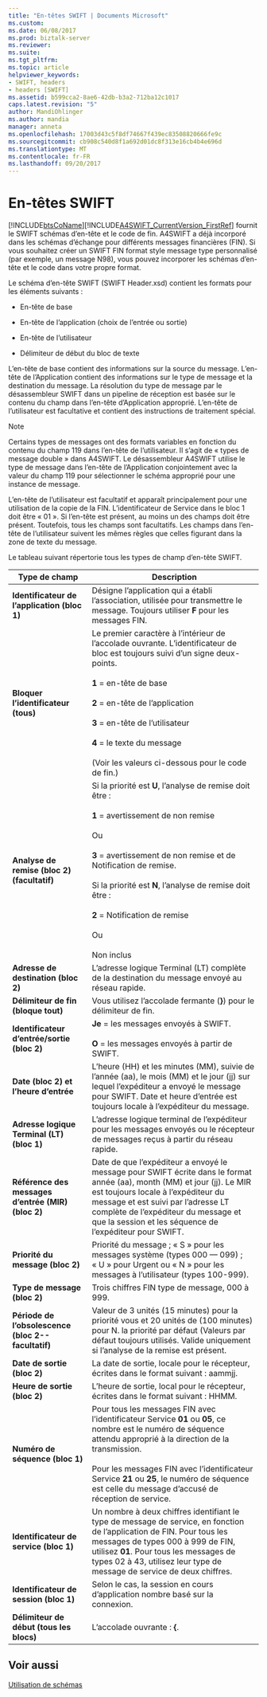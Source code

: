 ```yaml
---
title: "En-têtes SWIFT | Documents Microsoft"
ms.custom: 
ms.date: 06/08/2017
ms.prod: biztalk-server
ms.reviewer: 
ms.suite: 
ms.tgt_pltfrm: 
ms.topic: article
helpviewer_keywords:
- SWIFT, headers
- headers [SWIFT]
ms.assetid: b599cca2-8ae6-42db-b3a2-712ba12c1017
caps.latest.revision: "5"
author: MandiOhlinger
ms.author: mandia
manager: anneta
ms.openlocfilehash: 17003d43c5f8df74667f439ec83508820666fe9c
ms.sourcegitcommit: cb908c540d8f1a692d01dc8f313e16cb4b4e696d
ms.translationtype: MT
ms.contentlocale: fr-FR
ms.lasthandoff: 09/20/2017
---
```

# <a name="swift-headers"></a>En-têtes SWIFT
[!INCLUDE[btsCoName](../../includes/btsconame-md.md)][!INCLUDE[A4SWIFT_CurrentVersion_FirstRef](../../includes/a4swift-currentversion-firstref-md.md)] fournit le SWIFT schémas d’en-tête et le code de fin. A4SWIFT a déjà incorporé dans les schémas d’échange pour différents messages financières (FIN). Si vous souhaitez créer un SWIFT FIN format style message type personnalisé (par exemple, un message N98), vous pouvez incorporer les schémas d’en-tête et le code dans votre propre format.  
  
 Le schéma d’en-tête SWIFT (SWIFT Header.xsd) contient les formats pour les éléments suivants :  
  
-   En-tête de base  
  
-   En-tête de l’application (choix de l’entrée ou sortie)  
  
-   En-tête de l’utilisateur  
  
-   Délimiteur de début du bloc de texte  
  
 L’en-tête de base contient des informations sur la source du message. L’en-tête de l’Application contient des informations sur le type de message et la destination du message. La résolution du type de message par le désassembleur SWIFT dans un pipeline de réception est basée sur le contenu du champ dans l’en-tête d’Application approprié. L’en-tête de l’utilisateur est facultative et contient des instructions de traitement spécial.  
  
> [!NOTE]
>  Certains types de messages ont des formats variables en fonction du contenu du champ 119 dans l’en-tête de l’utilisateur. Il s’agit de « types de message double » dans A4SWIFT. Le désassembleur A4SWIFT utilise le type de message dans l’en-tête de l’Application conjointement avec la valeur du champ 119 pour sélectionner le schéma approprié pour une instance de message.  
  
 L’en-tête de l’utilisateur est facultatif et apparaît principalement pour une utilisation de la copie de la FIN. L’identificateur de Service dans le bloc 1 doit être « 01 ». Si l’en-tête est présent, au moins un des champs doit être présent. Toutefois, tous les champs sont facultatifs. Les champs dans l’en-tête de l’utilisateur suivent les mêmes règles que celles figurant dans la zone de texte du message.  
  
 Le tableau suivant répertorie tous les types de champ d’en-tête SWIFT.  
  
|Type de champ| Description|  
|----------------|-----------------|  
|**Identificateur de l’application (bloc 1)**|Désigne l’application qui a établi l’association, utilisée pour transmettre le message. Toujours utiliser **F** pour les messages FIN.|  
|**Bloquer l’identificateur (tous)**|Le premier caractère à l’intérieur de l’accolade ouvrante. L’identificateur de bloc est toujours suivi d’un signe deux-points.<br /><br /> **1** = en-tête de base<br /><br /> **2** = en-tête de l’application<br /><br /> **3** = en-tête de l’utilisateur<br /><br /> **4** = le texte du message<br /><br /> (Voir les valeurs ci-dessous pour le code de fin.)|  
|**Analyse de remise (bloc 2) (facultatif)**|Si la priorité est **U**, l’analyse de remise doit être :<br /><br /> **1** = avertissement de non remise<br /><br /> Ou<br /><br /> **3** = avertissement de non remise et de Notification de remise.<br /><br /> Si la priorité est **N**, l’analyse de remise doit être :<br /><br /> **2** = Notification de remise<br /><br /> Ou<br /><br /> Non inclus|  
|**Adresse de destination (bloc 2)**|L’adresse logique Terminal (LT) complète de la destination du message envoyé au réseau rapide.|  
|**Délimiteur de fin (bloque tout)**|Vous utilisez l’accolade fermante (**}**) pour le délimiteur de fin.|  
|**Identificateur d’entrée/sortie (bloc 2)**|**Je** = les messages envoyés à SWIFT.<br /><br /> **O** = les messages envoyés à partir de SWIFT.|  
|**Date (bloc 2) et l’heure d’entrée**|L’heure (HH) et les minutes (MM), suivie de l’année (aa), le mois (MM) et le jour (jj) sur lequel l’expéditeur a envoyé le message pour SWIFT. Date et heure d’entrée est toujours locale à l’expéditeur du message.|  
|**Adresse logique Terminal (LT) (bloc 1)**|L’adresse logique terminal de l’expéditeur pour les messages envoyés ou le récepteur de messages reçus à partir du réseau rapide.|  
|**Référence des messages d’entrée (MIR) (bloc 2)**|Date de que l’expéditeur a envoyé le message pour SWIFT écrite dans le format année (aa), month (MM) et jour (jj). Le MIR est toujours locale à l’expéditeur du message et est suivi par l’adresse LT complète de l’expéditeur du message et que la session et les séquence de l’expéditeur pour SWIFT.|  
|**Priorité du message (bloc 2)**|Priorité du message ; « S » pour les messages système (types 000 — 099) ; « U » pour Urgent ou « N » pour les messages à l’utilisateur (types 100-999).|  
|**Type de message (bloc 2)**|Trois chiffres FIN type de message, 000 à 999.|  
|**Période de l’obsolescence (bloc 2--facultatif)**|Valeur de 3 unités (15 minutes) pour la priorité vous et 20 unités de (100 minutes) pour N. la priorité par défaut (Valeurs par défaut toujours utilisés. Valide uniquement si l’analyse de la remise est présent.|  
|**Date de sortie (bloc 2)**|La date de sortie, locale pour le récepteur, écrites dans le format suivant : aammjj.|  
|**Heure de sortie (bloc 2)**|L’heure de sortie, local pour le récepteur, écrites dans le format suivant : HHMM.|  
|**Numéro de séquence (bloc 1)**|Pour tous les messages FIN avec l’identificateur Service **01** ou **05**, ce nombre est le numéro de séquence attendu approprié à la direction de la transmission.<br /><br /> Pour les messages FIN avec l’identificateur Service **21** ou **25**, le numéro de séquence est celle du message d’accusé de réception de service.|  
|**Identificateur de service (bloc 1)**|Un nombre à deux chiffres identifiant le type de message de service, en fonction de l’application de FIN. Pour tous les messages de types 000 à 999 de FIN, utilisez **01**. Pour tous les messages de types 02 à 43, utilisez leur type de message de service de deux chiffres.|  
|**Identificateur de session (bloc 1)**|Selon le cas, la session en cours d’application nombre basé sur la connexion.|  
|**Délimiteur de début (tous les blocs)**|L’accolade ouvrante : **{**.|  
  
## <a name="see-also"></a>Voir aussi  
 [Utilisation de schémas](../../adapters-and-accelerators/accelerator-swift/working-with-schemas.md)